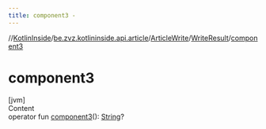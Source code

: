 ```yaml
---
title: component3 -
---
```

//[KotlinInside](../../../index.md)/[be.zvz.kotlininside.api.article](../../index.md)/[ArticleWrite](../index.md)/[WriteResult](index.md)/[component3](component3.md)



# component3  
[jvm]  
Content  
operator fun [component3](component3.md)(): [String](https://kotlinlang.org/api/latest/jvm/stdlib/kotlin/-string/index.html)?  



